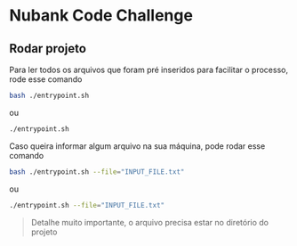 # Nubank Code Challenge

## Rodar projeto

Para ler todos os arquivos que foram pré inseridos para facilitar o processo, rode esse comando
```bash
bash ./entrypoint.sh
```

ou 

```bash
./entrypoint.sh
```

Caso queira informar algum arquivo na sua máquina, pode rodar esse comando
```bash
bash ./entrypoint.sh --file="INPUT_FILE.txt"
```

ou 

```bash
./entrypoint.sh --file="INPUT_FILE.txt"
```

> Detalhe muito importante, o arquivo precisa estar no diretório do projeto